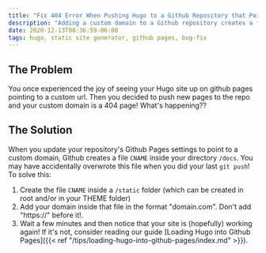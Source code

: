 ```yaml
---
title: "Fix 404 Error When Pushing Hugo to a Github Repository that Points to a Custom Domain"
description: "Adding a custom domain to a Github repository creates a file that is easily overwritten with a static site generator like Hugo. Solve this site-breaking error once and for all with one file!"
date: 2020-12-13T08:36:59-06:00
tags: hugo, static site generator, github pages, bug-fix
---
```


## The Problem

You once experienced the joy of seeing your Hugo site up on github pages pointing to a custom url.  Then you decided to push new pages to the repo and your custom domain is a 404 page!  What's happening??

## The Solution

When you update your repository's Github Pages settings to point to a custom domain, Github creates a file `CNAME` inside your directory `/docs`.  You may have accidentally overwrote this file when you did your last `git push`!  To solve this:

1. Create the file `CNAME` inside a `/static` folder (which can be created in root and/or in your THEME folder)
2. Add your domain inside that file in the format "domain.com".  Don't add "https://" before it!.  
3. Wait a few minutes and then notice that your site is (hopefully) working again!  If it's not, consider reading our guide [Loading Hugo into Github Pages]({{< ref "/tips/loading-hugo-into-github-pages/index.md" >}}).